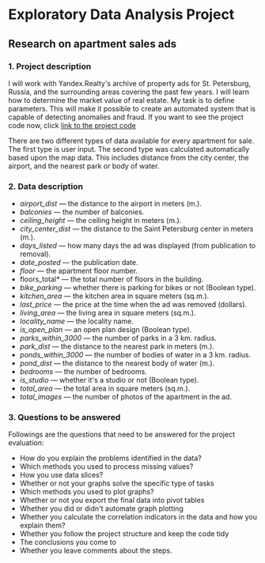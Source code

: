 # Exploratory Data Analysis Project

## Research on apartment sales ads

### 1. Project description

I will work with Yandex.Realty's archive of property ads for St. Petersburg, Russia, and the surrounding areas covering the past few years. I will learn how to determine the market value of real estate. My task is to define parameters. This will make it possible to create an automated system that is capable of detecting anomalies and fraud. If you want to see the project code now, click [link to the project code](https://github.com/Herimitsinjo/data-analysis-porfolio2/blob/main/Determination%20of%20the%20market%20value%20of%20real%20estate.ipynb)

There are two different types of data available for every apartment for sale. The first type is user input. The second type was calculated automatically based upon the map data. This includes distance from the city center, the airport, and the nearest park or body of water.

### 2. Data description

* *airport_dist* — the distance to the airport in meters (m.).
* *balconies* — the number of balconies.
* *ceiling_height* — the ceiling height in meters (m.).
* *city_center_dist* — the distance to the Saint Petersburg center in meters (m.).
* *days_listed* — how many days the ad was displayed (from publication to removal).
* *date_posted* — the publication date.
* *floor* — the apartment floor number.
* floors_total* — the total number of floors in the building.
* *bike_parking* — whether there is parking for bikes or not (Boolean type).
* *kitchen_area* — the kitchen area in square meters (sq.m.).
* *last_price* — the price at the time when the ad was removed (dollars).
* *living_area* — the living area in square meters (sq.m.).
* *locality_name* — the locality name.
* *is_open_plan* — an open plan design (Boolean type).
* *parks_within_3000* — the number of parks in a 3 km. radius.
* *park_dist* — the distance to the nearest park in meters (m.).
* *ponds_within_3000* — the number of bodies of water in a 3 km. radius.
* *pond_dist* — the distance to the nearest body of water (m.).
* *bedrooms* — the number of bedrooms.
* *is_studio* — whether it's a studio or not (Boolean type).
* *total_area* — the total area in square meters (sq.m.).
* *total_images* — the number of photos of the apartment in the ad.

### 3. Questions to be answered

Followings are the questions that need to be answered for the project evaluation:

* How do you explain the problems identified in the data?
* Which methods you used to process missing values?
* How you use data slices?
* Whether or not your graphs solve the specific type of tasks
* Which methods you used to plot graphs?
* Whether or not you export the final data into pivot tables
* Whether you did or didn't automate graph plotting
* Whether you calculate the correlation indicators in the data and how you explain them?
* Whether you follow the project structure and keep the code tidy
* The conclusions you come to
* Whether you leave comments about the steps.
